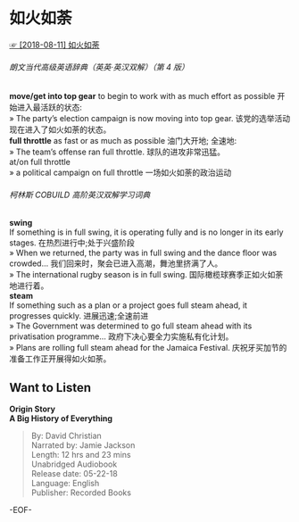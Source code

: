 # 如火如荼  
[☞ [2018-08-11] 如火如荼 ](https://mp.weixin.qq.com/s/BynFN47cyeD6aO-dksLWhw)    
  
  
###### 朗文当代高级英语辞典（英英·英汉双解）（第 4 版）    
**move/get into top gear** to begin to work with as much effort as possible 开始进入最活跃的状态:  
» The party’s election campaign is now moving into top gear. 该党的选举活动现在进入了如火如荼的状态。  
**full throttle** as fast or as much as possible 油门大开地; 全速地:  
» The team’s offense ran full throttle. 球队的进攻非常迅猛。  
at/on full throttle  
» a political campaign on full throttle 一场如火如荼的政治运动  
  
###### 柯林斯 COBUILD 高阶英汉双解学习词典  
**swing**  
If something is in full swing, it is operating fully and is no longer in its early stages. 在热烈进行中;处于兴盛阶段  
» When we returned, the party was in full swing and the dance floor was crowded... 我们回来时，聚会已进入高潮，舞池里挤满了人。  
» The international rugby season is in full swing. 国际橄榄球赛季正如火如荼地进行着。  
**steam**  
If something such as a plan or a project goes full steam ahead, it progresses quickly. 进展迅速;全速前进  
» The Government was determined to go full steam ahead with its privatisation programme... 政府下决心要全力实施私有化计划。  
» Plans are rolling full steam ahead for the Jamaica Festival. 庆祝牙买加节的准备工作正开展得如火如荼。  
  
  
## Want to Listen  
**Origin Story  
A Big History of Everything**  
>By: David Christian  
Narrated by: Jamie Jackson  
Length: 12 hrs and 23 mins  
Unabridged Audiobook  
Release date: 05-22-18  
Language: English  
Publisher: Recorded Books  
  
-EOF-  
